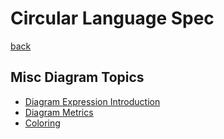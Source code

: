 Circular Language Spec
======================

[back](../..)

Misc Diagram Topics
-------------------

- [Diagram Expression Introduction](diagram-expression-introduction.md)
- [Diagram Metrics](diagram-metrics.md)
- [Coloring](coloring.md)